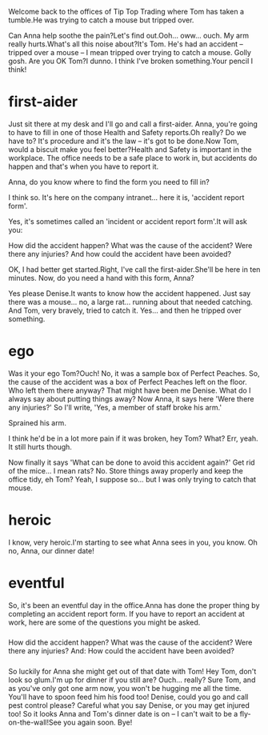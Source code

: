 Welcome back to the offices of Tip Top Trading where Tom has taken a tumble.He was trying to catch a mouse but tripped over.

Can Anna help soothe the pain?Let's find out.Ooh… oww… ouch. My arm really hurts.What's all this noise about?It's Tom.
He's had an accident – tripped over a mouse – I mean tripped over trying to catch a mouse.
Golly gosh. Are you OK Tom?I dunno. I think I've broken something.Your pencil I think!

# first-aider
Just sit there at my desk and I'll go and call a first-aider.
Anna, you're going to have to fill in one of those Health and Safety reports.Oh really? Do we have to?
It's procedure and it's the law – it's got to be done.Now Tom, would a biscuit make you feel better?Health and Safety is important in the workplace.
The office needs to be a safe place to work in, but accidents do happen and that's when you have to report it.

Anna, do you know where to find the form you need to fill in? 

I think so.
It's here on the company intranet… here it is, 'accident report form'.

Yes, it's sometimes called an 'incident or accident report form'.It will ask you: 

How did the accident happen?
What was the cause of the accident? 
Were there any injuries?
And how could the accident have been avoided?

OK, I had better get started.Right, I've call the first-aider.She'll be here in ten minutes.
Now, do you need a hand with this form, Anna?

Yes please Denise.It wants to know how the accident happened.
Just say there was a mouse… no, a large rat… running about that needed catching.
And Tom, very bravely, tried to catch it.
Yes… and then he tripped over something.

# ego
Was it your ego Tom?Ouch! No, it was a sample box of Perfect Peaches.
So, the cause of the accident was a box of Perfect Peaches left on the floor.
Who left them there anyway?
That might have been me Denise.
What do I always say about putting things away?
Now Anna, it says here 'Were there any injuries?'
So I'll write, 'Yes, a member of staff broke his arm.'

Sprained his arm.

I think he'd be in a lot more pain if it was broken, hey Tom?
What? Err, yeah. It still hurts though.

Now finally it says 'What can be done to avoid this accident again?'
Get rid of the mice… I mean rats?
No. Store things away properly and keep the office tidy, eh Tom?
Yeah, I suppose so… but I was only trying to catch that mouse.

# heroic
I know, very heroic.I'm starting to see what Anna sees in you, you know.
Oh no, Anna, our dinner date!

# eventful
So, it's been an eventful day in the office.Anna has done the proper thing by completing an accident report form.
If you have to report an accident at work, here are some of the questions you might be asked.

##### #######################################################################
How did the accident happen?
What was the cause of the accident?
Were there any injuries?
And: How could the accident have been avoided?
##### #######################################################################

So luckily for Anna she might get out of that date with Tom!
Hey Tom, don't look so glum.I'm up for dinner if you still are?
Ouch… really?
Sure Tom, and as you've only got one arm now, you won't be hugging me all the time.
You'll have to spoon feed him his food too!
Denise, could you go and call pest control please?
Careful what you say Denise, or you may get injured too!
So it looks Anna and Tom's dinner date is on – I can't wait to be a fly-on-the-wall!See you again soon. Bye!
